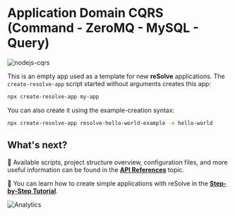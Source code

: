 # Application Domain CQRS (Command - ZeroMQ - MySQL - Query)

![nodejs-cqrs](https://user-images.githubusercontent.com/5436504/60902121-1b864580-a23d-11e9-9b6f-b8ed1253ab26.png)

This is an empty app used as a template for new **reSolve** applications. The `create-resolve-app` script started without arguments creates this app:

```sh
npx create-resolve-app my-app
```

You can also create it using the example-creation syntax:

```sh
npx create-resolve-app resolve-hello-world-example -e hello-world
```

## What's next?

📑 Available scripts, project structure overview, configuration files, and more useful information can be found in the [**API References**](https://reimagined.github.io/resolve/docs/api-reference) topic.

📑 You can learn how to create simple applications with reSolve in the [**Step-by-Step Tutorial**](https://reimagined.github.io/resolve/docs/tutorial).

![Analytics](https://ga-beacon.appspot.com/UA-118635726-1/examples-hello-world-readme?pixel)
